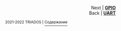 
<p align="right">Next | <b><a href="GPIO.md">GPIO</a></b>
<br/>
Back | <b><a href="UART.md">UART</a></b></p>
<p align="center"><sup>2021-2022 TRIADOS | </sup><a href="../README.md#содержание"><sup>Содержание</sup></a></p>
